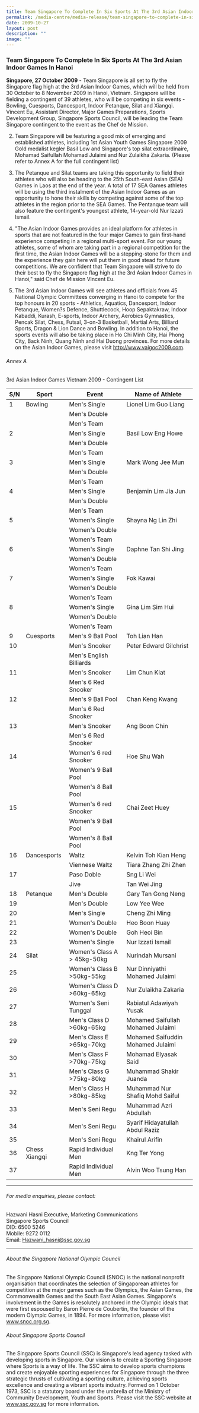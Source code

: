 ```yaml
---
title: Team Singapore To Complete In Six Sports At The 3rd Asian Indoor Games In Hanoi
permalink: /media-centre/media-release/team-singapore-to-complete-in-six-sports-at-the-3rd-asian-indoor-games/
date: 2009-10-27
layout: post
description: ""
image: ""
---
```

### **Team Singapore To Complete In Six Sports At The 3rd Asian Indoor Games In Hanoi**

**Singapore, 27 October 2009** - Team Singapore is all set to fly the Singapore flag high at the 3rd Asian Indoor Games, which will be held from 30 October to 8 November 2009 in Hanoi, Vietnam. Singapore will be fielding a contingent of 39 athletes, who will be competing in six events - Bowling, Cuesports, Dancesport, Indoor Petanque, Silat and Xiangqi. Vincent Eu, Assistant Director, Major Games Preparations, Sports Development Group, Singapore Sports Council, will be leading the Team Singapore contingent to the event as the Chef de Mission.

2. Team Singapore will be featuring a good mix of emerging and established athletes, including 1st Asian Youth Games Singapore 2009 Gold medalist kegler Basil Low and Singapore's top silat extraordinaire, Mohamad Saifullah Mohamad Julaimi and Nur Zulaikha Zakaria. (Please refer to Annex A for the full contingent list)

3. The Petanque and Silat teams are taking this opportunity to field their athletes who will also be heading to the 25th South-east Asian (SEA) Games in Laos at the end of the year. A total of 17 SEA Games athletes will be using the third instalment of the Asian Indoor Games as an opportunity to hone their skills by competing against some of the top athletes in the region prior to the SEA Games. The Pentanque team will also feature the contingent's youngest athlete, 14-year-old Nur Izzati Ismail.

4. "The Asian Indoor Games provides an ideal platform for athletes in sports that are not featured in the four major Games to gain first-hand experience competing in a regional multi-sport event. For our young athletes, some of whom are taking part in a regional competition for the first time, the Asian Indoor Games will be a stepping-stone for them and the experience they gain here will put them in good stead for future competitions. We are confident that Team Singapore will strive to do their best to fly the Singapore flag high at the 3rd Asian Indoor Games in Hanoi," said Chef de Mission Vincent Eu.

5. The 3rd Asian Indoor Games will see athletes and officials from 45 National Olympic Committees converging in Hanoi to compete for the top honours in 20 sports - Athletics, Aquatics, Dancesport, Indoor Petanque, Women?s Defence, Shuttlecock, Hoop Sepaktakraw, Indoor Kabaddi, Kurash, E-sports, Indoor Archery, Aerobics Gymnastics, Pencak Silat, Chess, Futsal, 3-on-3 Basketball, Martial Arts, Billiard Sports, Dragon & Lion Dance and Bowling. In addition to Hanoi, the sports events will also be taking place in Ho Chi Minh City, Hai Phong City, Back Ninh, Quang Ninh and Hai Duong provinces. For more details on the Asian Indoor Games, please visit http://www.vaigoc2009.com.

###### Annex A
3rd Asian Indoor Games Vietnam 2009 - Contingent List

| **S/N** | **Sport** | **Event** | **Name of Athlete** |
| -------- | -------- | -------- | -------- |
| 1 | Bowling | Men's Single | Lionel Lim Guo Liang |
|  |  | Men's Double |
|  |  | Men's Team |
| 2 |  | Men's Single | Basil Low Eng Howe |
|  |  | Men's Double |
|  |  | Men's Team |
| 3 |  | Men's Single | Mark Wong Jee Mun |
|  |  | Men's Double |
|  |  | Men's Team |
| 4 |  | Men's Single | Benjamin Lim Jia Jun |
|  |  | Men's Double |
|  |  | Men's Team |
| 5 |  | Women's Single | Shayna Ng Lin Zhi |
|  |  | Women's Double |
|  |  | Women's Team |
| 6 |  | Women's Single | Daphne Tan Shi Jing |
|  |  | Women's Double |
|  |  | Women's Team |
| 7 |  | Women's Single | Fok Kawai |
|  |  | Women's Double |
|  |  | Women's Team |
| 8 |  | Women's Single | Gina Lim Sim Hui |
|  |  | Women's Double |
|  |  | Women's Team |
| 9 | Cuesports | Men's 9 Ball Pool | Toh Lian Han |
| 10 |  | Men's Snooker | Peter Edward Gilchrist |
|  |  | Men's English Billiards |
| 11 |  | Men's Snooker | Lim Chun Kiat |
|  |  | Men's 6 Red Snooker |
| 12 |  | Men's 9 Ball Pool | Chan Keng Kwang |
|  |  | Men's 6 Red Snooker |
| 13 |  | Men's Snooker | Ang Boon Chin |
|  |  | Men's 6 Red Snooker |
| 14 |  | Women's 6 red Snooker | Hoe Shu Wah |
|  |  | Women's 9 Ball Pool |
|  |  | Women's 8 Ball Pool |
| 15 |  | Women's 6 red Snooker | Chai Zeet Huey |
|  |  | Women's 9 Ball Pool |
|  |  | Women's 8 Ball Pool |
| 16 | Dancesports | Waltz | Kelvin Toh Kian Heng |
| | | Viennese Waltz| Tiara Zhang Zhi Zhen |
| 17 | | Paso Doble | Sng Li Wei |
| | |Jive | Tan Wei Jing |
| 18 | Petanque | Men's Double | Gary Tan Gong Neng |
| 19 | | Men's Double | Low Yee Wee |
| 20 | | Men's Single | Cheng Zhi Ming |
| 21 | | Women's Double | Heo Boon Huay |
| 22 | | Women's Double | Goh Heoi Bin |
| 23 | |Women's Single | Nur Izzati Ismail |
| 24 | Silat | Women's Class A > 45kg-50kg | Nurindah Mursani |
| 25 | | Women's Class B >50kg-55kg | Nur Dinniyathi Mohamed Julaimi |
| 26 | | Women's Class D >60kg-65kg | Nur Zulaikha Zakaria |
| 27 | | Women's Seni Tunggal | Rabiatul Adawiyah Yusak |
| 28 | | Men's Class D >60kg-65kg | Mohamed Saifullah Mohamed Julaimi |
| 29 | | Men's Class E >65kg-70kg | Mohamed Saifuddin Mohamed Julaimi |
| 30 | | Men's Class F >70kg-75kg | Mohamad Elyasak Said |
| 31 | | Men's Class G >75kg-80kg | Muhammad Shakir Juanda |
| 32 | | Men's Class H >80kg-85kg | Muhammad Nur Shafiq Mohd Saiful |
| 33 | | Men's Seni Regu | Muhammad Azri Abdullah |
| 34 | | Men's Seni Regu | Syarif Hidayatullah Abdul Raziz |
| 35 | | Men's Seni Regu | Khairul Arifin |
| 36 | Chess Xiangqi | Rapid Individual Men | Kng Ter Yong |
| 37 | | Rapid Individual Men | Alvin Woo Tsung Han |

---

###### For media enquiries, please contact:

Hazwani Hasni Executive, Marketing Communications
<br>
Singapore Sports Council
<br>
DID: 6500 5246
<br>
Mobile: 9272 0112
<br>
Email: [Hazwani_hasni@ssc.gov.sg](mailto:Hazwani_hasni@ssc.gov.sg)

---

###### About the Singapore National Olympic Council
The Singapore National Olympic Council (SNOC) is the national nonprofit organisation that coordinates the selection of Singaporean athletes for competition at the major games such as the Olympics, the Asian Games, the Commonwealth Games and the South East Asian Games. Singapore's involvement in the Games is resolutely anchored in the Olympic ideals that were first espoused by Baron Pierre de Coubertin, the founder of the modern Olympic Games, in 1894. For more information, please visit www.snoc.org.sg.

###### About Singapore Sports Council
The Singapore Sports Council (SSC) is Singapore's lead agency tasked with developing sports in Singapore. Our vision is to create a Sporting Singapore where Sports is a way of life. The SSC aims to develop sports champions and create enjoyable sporting experiences for Singapore through the three strategic thrusts of cultivating a sporting culture, achieving sports excellence and creating a vibrant sports industry. Formed on 1 October 1973, SSC is a statutory board under the umbrella of the Ministry of Community Development, Youth and Sports. Please visit the SSC website at www.ssc.gov.sg for more information.
